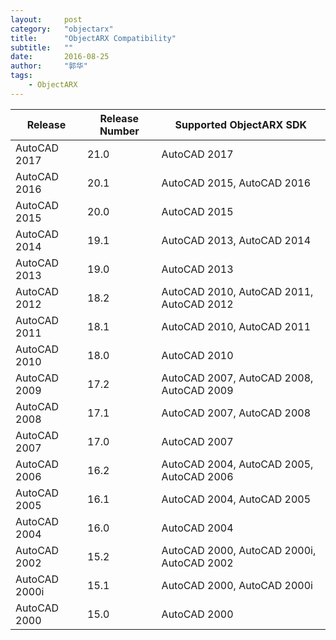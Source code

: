 ```yaml
---
layout:     post
category:   "objectarx"
title:      "ObjectARX Compatibility"
subtitle:   ""
date:       2016-08-25
author:     "郭华"
tags:
    - ObjectARX
---
```


Release       | Release Number | Supported ObjectARX SDK
--------------|----------------|---
AutoCAD 2017  | 21.0           | AutoCAD 2017
AutoCAD 2016  | 20.1           | AutoCAD 2015, AutoCAD 2016
AutoCAD 2015  | 20.0           | AutoCAD 2015
AutoCAD 2014  | 19.1           | AutoCAD 2013, AutoCAD 2014
AutoCAD 2013  | 19.0           | AutoCAD 2013
AutoCAD 2012  | 18.2           | AutoCAD 2010, AutoCAD 2011, AutoCAD 2012
AutoCAD 2011  | 18.1           | AutoCAD 2010, AutoCAD 2011
AutoCAD 2010  | 18.0           | AutoCAD 2010
AutoCAD 2009  | 17.2           | AutoCAD 2007, AutoCAD 2008, AutoCAD 2009
AutoCAD 2008  | 17.1           | AutoCAD 2007, AutoCAD 2008
AutoCAD 2007  | 17.0           | AutoCAD 2007
AutoCAD 2006  | 16.2           | AutoCAD 2004, AutoCAD 2005, AutoCAD 2006
AutoCAD 2005  | 16.1           | AutoCAD 2004, AutoCAD 2005
AutoCAD 2004  | 16.0           | AutoCAD 2004
AutoCAD 2002  | 15.2           | AutoCAD 2000, AutoCAD 2000i, AutoCAD 2002
AutoCAD 2000i | 15.1           | AutoCAD 2000, AutoCAD 2000i
AutoCAD 2000  | 15.0           | AutoCAD 2000
